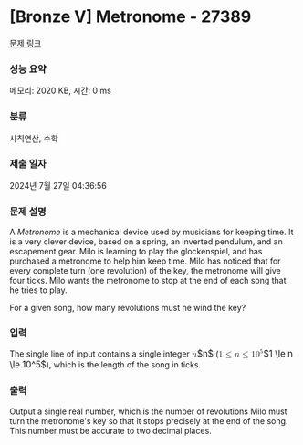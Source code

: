 # [Bronze V] Metronome - 27389 

[문제 링크](https://www.acmicpc.net/problem/27389) 

### 성능 요약

메모리: 2020 KB, 시간: 0 ms

### 분류

사칙연산, 수학

### 제출 일자

2024년 7월 27일 04:36:56

### 문제 설명

<p>A <em>Metronome</em> is a mechanical device used by musicians for keeping time. It is a very clever device, based on a spring, an inverted pendulum, and an escapement gear. Milo is learning to play the glockenspiel, and has purchased a metronome to help him keep time. Milo has noticed that for every complete turn (one revolution) of the key, the metronome will give four ticks. Milo wants the metronome to stop at the end of each song that he tries to play.</p>

<p>For a given song, how many revolutions must he wind the key?</p>

### 입력 

 <p>The single line of input contains a single integer <mjx-container class="MathJax" jax="CHTML" style="font-size: 109%; position: relative;"><mjx-math class="MJX-TEX" aria-hidden="true"><mjx-mi class="mjx-i"><mjx-c class="mjx-c1D45B TEX-I"></mjx-c></mjx-mi></mjx-math><mjx-assistive-mml unselectable="on" display="inline"><math xmlns="http://www.w3.org/1998/Math/MathML"><mi>n</mi></math></mjx-assistive-mml><span aria-hidden="true" class="no-mathjax mjx-copytext">$n$</span></mjx-container> (<mjx-container class="MathJax" jax="CHTML" style="font-size: 109%; position: relative;"><mjx-math class="MJX-TEX" aria-hidden="true"><mjx-mn class="mjx-n"><mjx-c class="mjx-c31"></mjx-c></mjx-mn><mjx-mo class="mjx-n" space="4"><mjx-c class="mjx-c2264"></mjx-c></mjx-mo><mjx-mi class="mjx-i" space="4"><mjx-c class="mjx-c1D45B TEX-I"></mjx-c></mjx-mi><mjx-mo class="mjx-n" space="4"><mjx-c class="mjx-c2264"></mjx-c></mjx-mo><mjx-msup space="4"><mjx-mn class="mjx-n"><mjx-c class="mjx-c31"></mjx-c><mjx-c class="mjx-c30"></mjx-c></mjx-mn><mjx-script style="vertical-align: 0.393em;"><mjx-mn class="mjx-n" size="s"><mjx-c class="mjx-c35"></mjx-c></mjx-mn></mjx-script></mjx-msup></mjx-math><mjx-assistive-mml unselectable="on" display="inline"><math xmlns="http://www.w3.org/1998/Math/MathML"><mn>1</mn><mo>≤</mo><mi>n</mi><mo>≤</mo><msup><mn>10</mn><mn>5</mn></msup></math></mjx-assistive-mml><span aria-hidden="true" class="no-mathjax mjx-copytext">$1 \le n \le 10^5$</span></mjx-container>), which is the length of the song in ticks.</p>

### 출력 

 <p>Output a single real number, which is the number of revolutions Milo must turn the metronome's key so that it stops precisely at the end of the song. This number must be accurate to two decimal places.</p>

